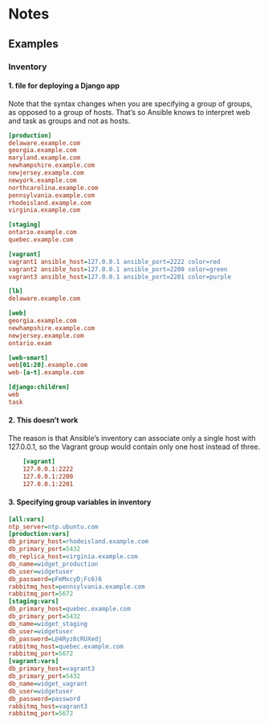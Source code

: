 # Notes 

## Examples

### Inventory 

#### 1. file for deploying a Django app
Note that the syntax changes when you are specifying a group of groups, as opposed
to a group of hosts. That’s so Ansible knows to interpret web and task as groups and
not as hosts.
```ini
[production]
delaware.example.com
georgia.example.com
maryland.example.com
newhampshire.example.com
newjersey.example.com
newyork.example.com
northcarolina.example.com
pennsylvania.example.com
rhodeisland.example.com
virginia.example.com

[staging]
ontario.example.com
quebec.example.com

[vagrant]
vagrant1 ansible_host=127.0.0.1 ansible_port=2222 color=red
vagrant2 ansible_host=127.0.0.1 ansible_port=2200 color=green
vagrant3 ansible_host=127.0.0.1 ansible_port=2201 color=purple

[lb]
delaware.example.com

[web]
georgia.example.com
newhampshire.example.com
newjersey.example.com
ontario.exam

[web-smart]
web[01:20].example.com
web-[a-t].example.com

[django:children]
web
task
```

#### 2. This doesn’t work
The reason is that Ansible’s inventory can associate only a single host with 127.0.0.1,
so the Vagrant group would contain only one host instead of three.
```ini
    [vagrant]
    127.0.0.1:2222
    127.0.0.1:2200
    127.0.0.1:2201
```


#### 3. Specifying group variables in inventory
```ini
[all:vars]
ntp_server=ntp.ubuntu.com
[production:vars]
db_primary_host=rhodeisland.example.com
db_primary_port=5432
db_replica_host=virginia.example.com
db_name=widget_production
db_user=widgetuser
db_password=pFmMxcyD;Fc6)6
rabbitmq_host=pennsylvania.example.com
rabbitmq_port=5672
[staging:vars]
db_primary_host=quebec.example.com
db_primary_port=5432
db_name=widget_staging
db_user=widgetuser
db_password=L@4Ryz8cRUXedj
rabbitmq_host=quebec.example.com
rabbitmq_port=5672
[vagrant:vars]
db_primary_host=vagrant3
db_primary_port=5432
db_name=widget_vagrant
db_user=widgetuser
db_password=password
rabbitmq_host=vagrant3
rabbitmq_port=5672
```
